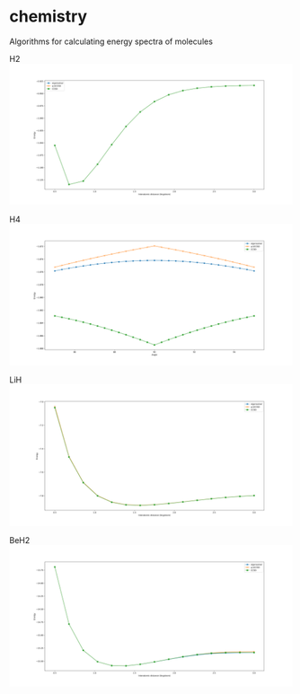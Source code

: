 # chemistry
Algorithms for calculating energy spectra of molecules

H2
![H2](result_plots/H2.png)

H4
![H4](result_plots/H4.png)

LiH
![LiH](result_plots/LiH.png)

BeH2
![BeH2](result_plots/BeH2.png)
